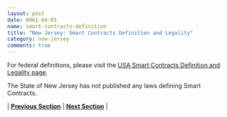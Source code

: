 ```yaml
---
layout: post
date: 0061-04-01
name: smart-contracts-definition
title: "New Jersey: Smart Contracts Definition and Legality"
category: new-jersey
comments: true
---
```


For federal definitions, please visit the [USA Smart Contracts Definition and Legality page](https://neo-project.github.io/global-blockchain-compliance-hub//united-states-of-america/USA-smart-contracts.html). 


The State of New Jersey has not published any laws defining Smart Contracts.





| **[Previous Section]( https://neo-project.github.io/global-blockchain-compliance-hub//new-jersey/new-jersey-final-liability.html)** | **[Next Section]( https://neo-project.github.io/global-blockchain-compliance-hub//new-jersey/new-jersey-dispute-resolution.html)** |
